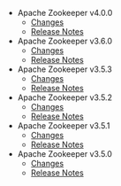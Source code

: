 
<!---
# Licensed to the Apache Software Foundation (ASF) under one
# or more contributor license agreements.  See the NOTICE file
# distributed with this work for additional information
# regarding copyright ownership.  The ASF licenses this file
# to you under the Apache License, Version 2.0 (the
# "License"); you may not use this file except in compliance
# with the License.  You may obtain a copy of the License at
#
#     http://www.apache.org/licenses/LICENSE-2.0
#
# Unless required by applicable law or agreed to in writing, software
# distributed under the License is distributed on an "AS IS" BASIS,
# WITHOUT WARRANTIES OR CONDITIONS OF ANY KIND, either express or implied.
# See the License for the specific language governing permissions and
# limitations under the License.
-->
* Apache Zookeeper v4.0.0
    * [Changes](4.0.0/CHANGES.4.0.0.html)
    * [Release Notes](4.0.0/RELEASENOTES.4.0.0.html)
* Apache Zookeeper v3.6.0
    * [Changes](3.6.0/CHANGES.3.6.0.html)
    * [Release Notes](3.6.0/RELEASENOTES.3.6.0.html)
* Apache Zookeeper v3.5.3
    * [Changes](3.5.3/CHANGES.3.5.3.html)
    * [Release Notes](3.5.3/RELEASENOTES.3.5.3.html)
* Apache Zookeeper v3.5.2
    * [Changes](3.5.2/CHANGES.3.5.2.html)
    * [Release Notes](3.5.2/RELEASENOTES.3.5.2.html)
* Apache Zookeeper v3.5.1
    * [Changes](3.5.1/CHANGES.3.5.1.html)
    * [Release Notes](3.5.1/RELEASENOTES.3.5.1.html)
* Apache Zookeeper v3.5.0
    * [Changes](3.5.0/CHANGES.3.5.0.html)
    * [Release Notes](3.5.0/RELEASENOTES.3.5.0.html)

